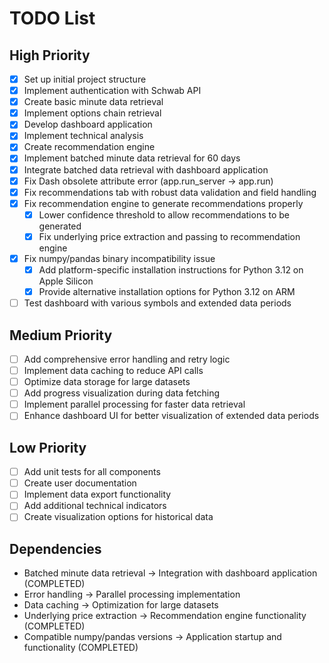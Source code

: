 # TODO List

## High Priority

- [x] Set up initial project structure
- [x] Implement authentication with Schwab API
- [x] Create basic minute data retrieval
- [x] Implement options chain retrieval
- [x] Develop dashboard application
- [x] Implement technical analysis
- [x] Create recommendation engine
- [x] Implement batched minute data retrieval for 60 days
- [x] Integrate batched data retrieval with dashboard application
- [x] Fix Dash obsolete attribute error (app.run_server → app.run)
- [x] Fix recommendations tab with robust data validation and field handling
- [x] Fix recommendation engine to generate recommendations properly
  - [x] Lower confidence threshold to allow recommendations to be generated
  - [x] Fix underlying price extraction and passing to recommendation engine
- [x] Fix numpy/pandas binary incompatibility issue
  - [x] Add platform-specific installation instructions for Python 3.12 on Apple Silicon
  - [x] Provide alternative installation options for Python 3.12 on ARM
- [ ] Test dashboard with various symbols and extended data periods

## Medium Priority

- [ ] Add comprehensive error handling and retry logic
- [ ] Implement data caching to reduce API calls
- [ ] Optimize data storage for large datasets
- [ ] Add progress visualization during data fetching
- [ ] Implement parallel processing for faster data retrieval
- [ ] Enhance dashboard UI for better visualization of extended data periods

## Low Priority

- [ ] Add unit tests for all components
- [ ] Create user documentation
- [ ] Implement data export functionality
- [ ] Add additional technical indicators
- [ ] Create visualization options for historical data

## Dependencies

- Batched minute data retrieval → Integration with dashboard application (COMPLETED)
- Error handling → Parallel processing implementation
- Data caching → Optimization for large datasets
- Underlying price extraction → Recommendation engine functionality (COMPLETED)
- Compatible numpy/pandas versions → Application startup and functionality (COMPLETED)
